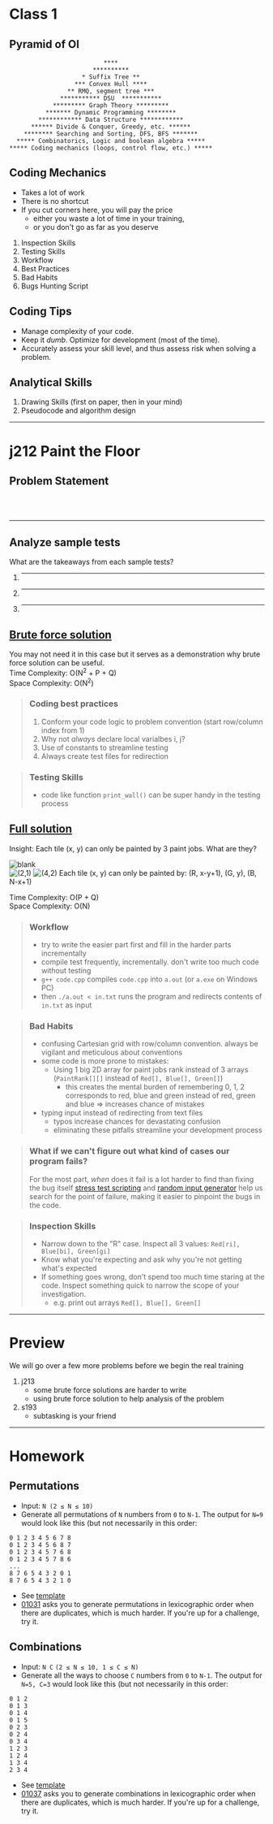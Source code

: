 # Class 1
## Pyramid of OI
```
                          ****
                       **********
                    * Suffix Tree **
                  *** Convex Hull ****
                ** RMQ, segment tree ***
              *********** DSU  ***********
            ********* Graph Theory *********
          ******* Dynamic Programming ********
        ************ Data Structure ************
      ****** Divide & Conquer, Greedy, etc. ******
    ******** Searching and Sorting, DFS, BFS *******
  ***** Combinatorics, Logic and boolean algebra *****
***** Coding mechanics (loops, control flow, etc.) *****
```

## Coding Mechanics
- Takes a lot of work
- There is no shortcut
- If you cut corners here, you will pay the price
  - either you waste a lot of time in your training,
  - or you don't go as far as you deserve

1. Inspection Skills
2. Testing Skills
3. Workflow
4. Best Practices
5. Bad Habits
6. Bugs Hunting Script


## Coding Tips
- Manage complexity of your code.
- Keep it *dumb*. Optimize for development (most of the time). 
- Accurately assess your skill level, and thus assess risk when solving a problem.
 

## Analytical Skills
1. Drawing Skills (first on paper, then in your mind)
2. Pseudocode and algorithm design

---

# j212 Paint the Floor
## Problem Statement
<br>
<br>

__________________________

## Analyze sample tests
What are the takeaways from each sample tests?
1. __________________________
2. __________________________
3. __________________________

## [Brute force solution](https://github.com/miyagi-sensei/j212/blob/main/brute.cpp)
You may not need it in this case but it serves as a demonstration why brute force solution can be useful.<br>
Time Complexity: O(N<sup>2</sup> + P + Q)<br>
Space Complexity: O(N<sup>2</sup>)

> ### Coding best practices
> 1. Conform your code logic to problem convention (start row/column index from 1)
> 2. Why not *always* declare local varialbes i, j?
> 3. Use of constants to streamline testing
> 4. Always create test files for redirection

> ### Testing Skills
> - code like function `print_wall()` can be super handy in the testing process

## [Full solution](https://github.com/miyagi-sensei/j212/blob/main/v1.cpp)
Insight: Each tile (x, y) can only be painted by 3 paint jobs. What are they?

![blank](demo.png)<br>
![(2,1)](demo2_1.jpg)
![(4,2)](demo4_2.jpg)
Each tile (x, y) can only be painted by: (R, x-y+1), (G, y), (B, N-x+1)

Time Complexity: O(P + Q)<br>
Space Complexity: O(N)

> ### Workflow
> - try to write the easier part first and fill in the harder parts incrementally
> - compile test frequently, incrementally. don't write too much code without testing
> - `g++ code.cpp` compiles `code.cpp` into `a.out` (or `a.exe` on Windows PC)
> - then `./a.out < in.txt` runs the program and redirects contents of `in.txt` as input

> ### Bad Habits
> - confusing Cartesian grid with row/column convention. always be vigilant and meticulous about conventions
> - some code is more prone to mistakes:
>   - Using 1 big 2D array for paint jobs rank instead of 3 arrays (`PaintRank[][]` instead of `Red[], Blue[], Green[]`)
>     - this creates the mental burden of remembering 0, 1, 2 corresponds to red, blue and green instead of red, green and blue => increases chance of mistakes
> - typing input instead of redirecting from text files
>   - typos increase chances for devastating confusion
>   - eliminating these pitfalls streamline your development process

> ### What if we can't figure out what kind of cases our program fails?
> For the most part, *when* does it fail is a lot harder to find than fixing the bug itself
> [stress test scripting](https://github.com/miyagi-sensei/j212/blob/main/stress.sh) and [random input generator](https://github.com/miyagi-sensei/j212/blob/main/gen.py) help us search for the point of failure, making it easier to pinpoint the bugs in the code.

> ### Inspection Skills
> - Narrow down to the "R" case. Inspect all 3 values: `Red[ri], Blue[bi], Green[gi]`
> - Know what you're expecting and ask why you're not getting what's expected
> - If something goes wrong, don't spend too much time staring at the code. Inspect something quick to narrow the scope of your investigation.
>   - e.g. print out arrays `Red[], Blue[], Green[]`

---

# Preview
We will go over a few more problems before we begin the real training
1. j213 
   - some brute force solutions are harder to write
   - using brute force solution to help analysis of the problem
2. s193
   - subtasking is your friend

---

# Homework
## Permutations
- Input: `N (2 ≤ N ≤ 10)`
- Generate all permutations of `N` numbers from `0` to `N-1`. The output for `N=9` would look like this (but not necessarily in this order:
```
0 1 2 3 4 5 6 7 8
0 1 2 3 4 5 6 8 7
0 1 2 3 4 5 7 6 8
0 1 2 3 4 5 7 8 6
...
8 7 6 5 4 3 2 0 1
8 7 6 5 4 3 2 1 0
```
- See [template](https://replit.com/@haye/dgs#permutations.cpp)
- [01031](https://judge.hkoi.org/task/01031) asks you to generate permutations in lexicographic order when there are duplicates, which is much harder. If you're up for a challenge, try it.

## Combinations
- Input: `N C` `(2 ≤ N ≤ 10, 1 ≤ C ≤ N)`
- Generate all the ways to choose `C` numbers from `0` to `N-1`. The output for `N=5, C=3` would look like this (but not necessarily in this order:
```
0 1 2
0 1 3
0 1 4
0 1 5
0 2 3
0 2 4
0 3 4
1 2 3
1 2 4
1 3 4
2 3 4
```
- See [template](https://replit.com/@haye/dgs#combinations.cpp)
- [01037](https://judge.hkoi.org/task/01037) asks you to generate combinations in lexicographic order when there are duplicates, which is much harder. If you're up for a challenge, try it.

